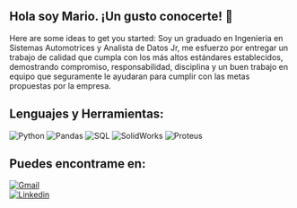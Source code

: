 ## Hola soy Mario. ¡Un gusto conocerte! 👋



Here are some ideas to get you started:
Soy un graduado en Ingenieria en Sistemas Automotrices y Analista de Datos Jr, me esfuerzo por entregar un trabajo de calidad que cumpla con los más altos estándares  establecidos, demostrando compromiso, responsabilidad, disciplina y un buen trabajo en equipo que seguramente le ayudaran para cumplir con las metas propuestas por la empresa. 

## Lenguajes y Herramientas: 
![Python](https://img.shields.io/badge/Python%20-%20%23306998?style=for-the-badge&logo=Python&logoColor=%23ffde57)
![Pandas](https://img.shields.io/badge/Pandas%20-%20%23150458?style=for-the-badge&logo=Pandas&logoColor=%23ffde57)
![SQL](https://img.shields.io/badge/SQL%20-%20%23150458?style=for-the-badge&logo=SQL&logoColor=%23ffde57)
![SolidWorks](https://img.shields.io/badge/SolidWorks%20-%20%23FB0401?style=for-the-badge&logo=SolidWorks)
![Proteus](https://img.shields.io/badge/Proteus%20-%20%2366665c?style=for-the-badge&logo=Proteus)


## Puedes encontrame en: 
<a href='mailto:marioroldanv19@gmail.com'><img>![Gmail](https://img.shields.io/badge/Gmail%20-%20%23a30006?style=for-the-badge&logo=Gmail&logoColor=white)</img> <br>
<a href="www.linkedin.com/in/mario-roldan-457b5137a" rel="nofollow"><img>![Linkedin](https://img.shields.io/badge/Linkedin%20-%20%231661c0?style=for-the-badge&logo=Linkedin&logoColor=white)</img></a>


